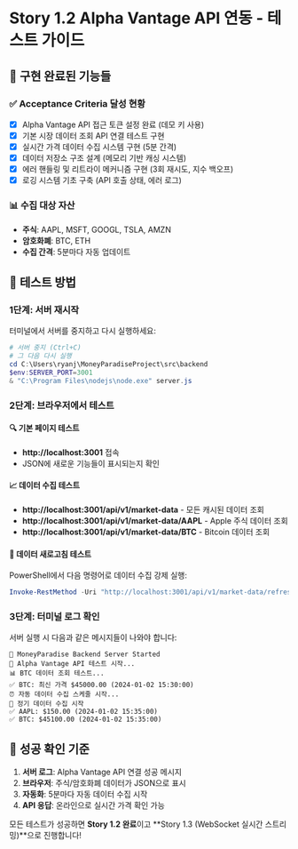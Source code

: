# Story 1.2 Alpha Vantage API 연동 - 테스트 가이드

## 🎯 구현 완료된 기능들

### ✅ Acceptance Criteria 달성 현황
- [x] Alpha Vantage API 접근 토큰 설정 완료 (데모 키 사용)
- [x] 기본 시장 데이터 조회 API 연결 테스트 구현
- [x] 실시간 가격 데이터 수집 시스템 구현 (5분 간격)
- [x] 데이터 저장소 구조 설계 (메모리 기반 캐싱 시스템)
- [x] 에러 핸들링 및 리트라이 메커니즘 구현 (3회 재시도, 지수 백오프)
- [x] 로깅 시스템 기초 구축 (API 호출 상태, 에러 로그)

### 📊 수집 대상 자산
- **주식**: AAPL, MSFT, GOOGL, TSLA, AMZN
- **암호화폐**: BTC, ETH
- **수집 간격**: 5분마다 자동 업데이트

## 🚀 테스트 방법

### 1단계: 서버 재시작
터미널에서 서버를 중지하고 다시 실행하세요:

```powershell
# 서버 중지 (Ctrl+C)
# 그 다음 다시 실행
cd C:\Users\ryanj\MoneyParadiseProject\src\backend
$env:SERVER_PORT=3001
& "C:\Program Files\nodejs\node.exe" server.js
```

### 2단계: 브라우저에서 테스트

#### 🔍 기본 페이지 테스트
- **http://localhost:3001** 접속
- JSON에 새로운 기능들이 표시되는지 확인

#### 📈 데이터 수집 테스트
- **http://localhost:3001/api/v1/market-data** - 모든 캐시된 데이터 조회
- **http://localhost:3001/api/v1/market-data/AAPL** - Apple 주식 데이터 조회  
- **http://localhost:3001/api/v1/market-data/BTC** - Bitcoin 데이터 조회

#### 🔄 데이터 새로고침 테스트
PowerShell에서 다음 명령어로 데이터 수집 강제 실행:
```powershell
Invoke-RestMethod -Uri "http://localhost:3001/api/v1/market-data/refresh" -Method POST
```

### 3단계: 터미널 로그 확인
서버 실행 시 다음과 같은 메시지들이 나와야 합니다:

```
🚀 MoneyParadise Backend Server Started
🧪 Alpha Vantage API 테스트 시작...
📊 BTC 데이터 조회 테스트...
✅ BTC: 최신 가격 $45000.00 (2024-01-02 15:30:00)
⏰ 자동 데이터 수집 스케줄 시작...
📅 정기 데이터 수집 시작
✅ AAPL: $150.00 (2024-01-02 15:35:00)
✅ BTC: $45100.00 (2024-01-02 15:35:00)
```

## 🎯 성공 확인 기준

1. **서버 로그**: Alpha Vantage API 연결 성공 메시지
2. **브라우저**: 주식/암호화폐 데이터가 JSON으로 표시
3. **자동화**: 5분마다 자동 데이터 수집 시작
4. **API 응답**: 온라인으로 실시간 가격 확인 가능

모든 테스트가 성공하면 **Story 1.2 완료**이고 **Story 1.3 (WebSocket 실시간 스트리밍)**으로 진행합니다!

